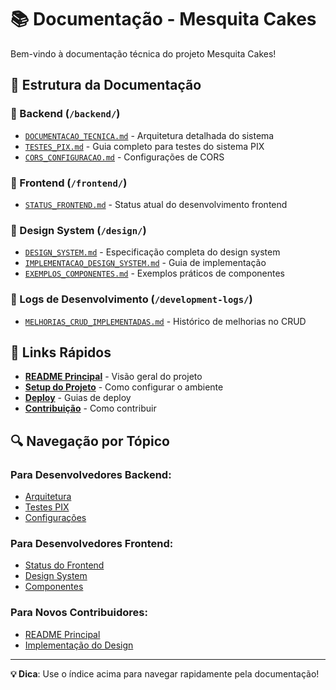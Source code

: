 # 📚 Documentação - Mesquita Cakes

Bem-vindo à documentação técnica do projeto Mesquita Cakes!

## 📁 Estrutura da Documentação

### 🔧 Backend (`/backend/`)
- [`DOCUMENTACAO_TECNICA.md`](./backend/DOCUMENTACAO_TECNICA.md) - Arquitetura detalhada do sistema
- [`TESTES_PIX.md`](./backend/TESTES_PIX.md) - Guia completo para testes do sistema PIX
- [`CORS_CONFIGURACAO.md`](./backend/CORS_CONFIGURACAO.md) - Configurações de CORS

### 🎨 Frontend (`/frontend/`)
- [`STATUS_FRONTEND.md`](./frontend/STATUS_FRONTEND.md) - Status atual do desenvolvimento frontend

### 🎨 Design System (`/design/`)
- [`DESIGN_SYSTEM.md`](./design/DESIGN_SYSTEM.md) - Especificação completa do design system
- [`IMPLEMENTACAO_DESIGN_SYSTEM.md`](./design/IMPLEMENTACAO_DESIGN_SYSTEM.md) - Guia de implementação
- [`EXEMPLOS_COMPONENTES.md`](./design/EXEMPLOS_COMPONENTES.md) - Exemplos práticos de componentes

### 📝 Logs de Desenvolvimento (`/development-logs/`)
- [`MELHORIAS_CRUD_IMPLEMENTADAS.md`](./development-logs/MELHORIAS_CRUD_IMPLEMENTADAS.md) - Histórico de melhorias no CRUD

## 🚀 Links Rápidos

- [**README Principal**](../README.md) - Visão geral do projeto
- [**Setup do Projeto**](../README.md#-desenvolvimento) - Como configurar o ambiente
- [**Deploy**](../README.md#-deploy) - Guias de deploy
- [**Contribuição**](../README.md#-contribuição) - Como contribuir

## 🔍 Navegação por Tópico

### Para Desenvolvedores Backend:
- [Arquitetura](./backend/DOCUMENTACAO_TECNICA.md)
- [Testes PIX](./backend/TESTES_PIX.md)
- [Configurações](./backend/CORS_CONFIGURACAO.md)

### Para Desenvolvedores Frontend:
- [Status do Frontend](./frontend/STATUS_FRONTEND.md)
- [Design System](./design/DESIGN_SYSTEM.md)
- [Componentes](./design/EXEMPLOS_COMPONENTES.md)

### Para Novos Contribuidores:
- [README Principal](../README.md)
- [Implementação do Design](./design/IMPLEMENTACAO_DESIGN_SYSTEM.md)

---

**💡 Dica**: Use o índice acima para navegar rapidamente pela documentação!
